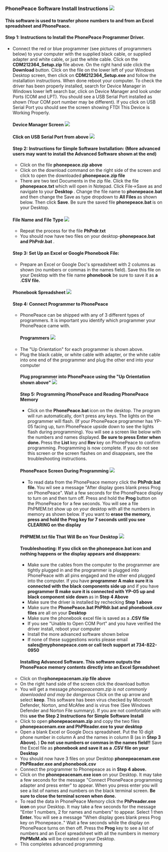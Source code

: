 ### PhonePeace Software Install Instructions ![](images"/LOGOSMALL.jpg)
#### This software is used to transfer phone numbers to and from an Excel spreadsheet and PhonePeace. 
#### Step 1: Instructions to Install the PhonePeace Programmer Driver.
<ul>
  <li>Connect the red or blue programmer (see pictures of programmers below) to your computer with the supplied black cable, or supplied adapter and white cable, or just the white cable.  Click on the <strong> CDM212364_Setup.zip</strong/> file above. On the right hand side click the <strong>Download</strong> button. Click on the file on the lower left of your Windows Desktop screen, then click on <strong>CDM212364_Setup.exe</strong> and follow the installation instructions. When done reboot your computer. To check the driver has been properly installed, search for Device Manager in Windows lower left search bar, click on Device Manager and look under Ports (COM and LPT). You should see a USB Serial Port installed as shown (Your COM port number may be different). If you click on USB Serial Port you should see the screen showing FTDI This Device is Working Properly.</li>

#### Device Manager Screen ![](images"/COMLPT1.png)

#### Click on USB Serial Port from above ![](images"/COMLPTFTDI1.png)
#### Step 2: Instructions for Simple Software Installation: (More advanced users may want to install the Advanced Software shown at the end)
<ul>
  <li>Click on the file <strong>phonepeace.zip above</strong></li>
  <li>Click on the download command on the right side of the screen and click to open the downloaded <strong>phonepeace.zip file </strong></li>
  <li>There are two text Documents in the zip file. Click the file <strong>phonepeace.txt </strong> which will open in Notepad. Click File->Save as and navigate to your <strong>Desktop </strong>. Change the file name to <strong>phonepeace.bat</strong> and then change the Save as type dropdown to <strong> All Files </strong> as shown below. Then click <strong>Save</strong>. Be sure the saved file <strong>phonepeace.bat </strong> is on your Desktop. </ul></li>
  
 #### File Name and File Type  ![](images"/ALLFILES.png) 
<ul>
  <li>Repeat the process for the file <strong> PhPrdr.txt </strong></li>
  <li>You should now have two files on your desktop-<strong>phonepeace.bat and PhPrdr.bat </strong>.</li></ul>
  
#### Step 3: Set Up an Excel or Google Phonebook File:  
  <ul>
  <li>Prepare an Excel or Google Doc's spreadsheet with 2 columns as shown (no numbers or commas in the names field). Save this file on your Desktop with the file name <strong>phonebook</strong> be sure to save it as <strong> a .CSV file.</strong></ul></li>
  
#### Phonebook Spreadsheet ![](images"/SPREADSHEET.png) 

#### Step 4: Connect Programmer to PhonePeace
<ul>
  <li>PhonePeace can be shipped with any of 3 different types of programmers. It is important you identify which programmer your PhonePeace came with.</li>
    
#### Programmers  ![](images"/THREEADAPTERS.jpg) 
  

    
  <li>The "Up Orientation" for each programmer is shown above. </li>
  <li>Plug the black cable, or white cable with adapter, or the white cable into one end of the programmer and plug the other end into your computer</li>
  
 #### Plug programmer into PhonePeace using the "Up Orientation shown above" ![](images"/PROGRAMMERPLUGIN.png) 
  

  
#### Step 5: Programming PhonePeace and Reading PhonePeace Memory
  <ul>
  <li>Click on the <strong>PhonePeace.bat </strong> icon on the desktop. The program will run automatically, don't press any keys. The lights on the programmer will flash. (If your PhonePeace programmer has YP-05 facing up, turn PhonePeace upside down to see the lights flash during programming). You will see a screen like below with the numbers and names displayed.
    <strong> Be sure to press Enter when done. </strong> Press the <strong>List </strong> key and <strong>Rev </strong> key on PhonePeace to confirm programming. Programming is now complete. If you do not see this screen or the screen flashes on and disappears, see the troubleshooting instructions. </li></ul>
    
#### PhonePeace Screen During Programming ![](images"/PHONEPEACESCREEN.png)
   <ul> 
    <li>To read data from the PhonePeace memory click the <strong>PhPrdr.bat file. </strong> You wil see a message "After display goes blank press Prog on PhonePeace". Wait a few seconds for the PhonePeace display to turn on and then turn off. 
      Press and hold the <strong>Prog </strong> button on the PhonePeace for a few seconds. You will see a file PhPMEM.txt show up on your desktop with all the numbers in memory as shown below. If you want to <strong> erase the memory, press and hold the Prog key for 7 seconds until you see CLEARING on the display</strong></li></ul>
     
 #### PHPMEM.txt file That Will Be on Your Desktop  ![](images"/READEROUT.png)
  
   
 #### Troubleshooting: If you click on the <strong>phonepeace.bat</strong> icon and nothing happens or the display appears and disappears:      
   <ul>
    <li>Make sure the cables from the computer to the programmer are tightly plugged in and the programmer is plugged into PhonePeace with all pins engaged and the other end plugged into the computer. If you have <strong>programmer A make sure it is connected with the black components side up </strong> and if you have <strong> programmer B make sure it is connected with YP-05 up and black component side down </strong> as in <strong>Step 4 Above</li></strong>
     <li>Make sure the driver is installed by rechecking <strong>Step 1 above</strong></li>
    <li> Make sure the <strong>PhonePeace.bat PhPRdr.bat and phonebook.csv files </strong> are all on your <strong>Desktop</strong></li>
    <li>Make sure the phonebook excel file is saved as a <strong>.CSV file </strong></li>
    <li>If you see "Unable to Open COM Port" and you have verified the driver install, reboot your computer</li>
    <li>Install the more advanced software shown below</li>
    <li>If none of these suggestions works please email <strong>sales@myphonepeace.com or call tech support at 734-822-0950 </strong></li></ul>
  
  #### Installing Advanced Software. This software outputs the PhonePeace memory contents directly into an Excel Spreadsheet
  <li>Click on the<strong>phonepeacenam.zip file above</strong></li>
    <li>On the right hand side of the screen click the download button</li>
  <li>You will get a message <em>phonepeacenam.zip is not commonly downloaded and may be dangerous</em> Click on the up arrow and select <strong>keep</strong>. This software has been virus checked by Microsoft Defender, Norton, amd McAfee and is virus free (See Windows Defender and Norton File summary). If you are not comfortable with this <strong>use the Step 2 Instructions for Simple Software Install</strong></li>
  <li>Click to open <strong>phonepeacenam.zip</strong> and copy the two files <strong>phonepeacenam.exe and PhPReader.exe to your desktop</li></strong>
   <li>Open a blank Excel or Google Docs spreadsheet. Put the 10 digit phone number in column A and the names in column B (as in <strong>Step 3 Above). </strong>) <strong>Do not use numbers or commas in the names field!!</strong> Save the Excel file as <strong>phonebook and save it as a .CSV file on your Desktop</strong></li>
  <li>You should now have 3 files on your Desktop <strong>phonepeacenam.exe PhPReader.exe and phonebook.csv</strong></li>
  <li>Connect the programmer to Phonepeace as in <strong>Step 4 above. </strong></li>
  <li>Click on the <strong>phonepeacenam.exe icon</strong> on your Desktop. It may take a few seconds for the message "Connect PhonePeace programming adapter and press enter" to appear. When you press enter you will see a list of names and numbers on the black terminal screen. <strong>Be sure to close the terminal screen when done. </strong></li>
  <li>To read the data in PhonePeace Memory click the <strong> PhPreader.exe icon </strong> on your Desktop. It may take a few seconds for the message "Enter 1 numbers, 2 for names and numbers" to appear. Select 1 then <strong>Enter. </strong> You will see a message "When display goes blank press Prog key on Phonepeace.." Wait a few seconds while the display on PhonePeace turns on then off. Press the <strong>Prog</strong> key to see a list of numbers and an Excel spreadsheet with all the numbers in memory<strong> PhPMeM.xls</strong> will be created on your Desktop. </li>
  <li>This completes advanced programming</li>
     
